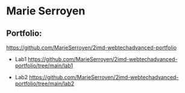 # Marie Serroyen

## Portfolio: 
 https://github.com/MarieSerroyen/2imd-webtechadvanced-portfolio
 
* Lab1 https://github.com/MarieSerroyen/2imd-webtechadvanced-portfolio/tree/main/lab1

* Lab2 https://github.com/MarieSerroyen/2imd-webtechadvanced-portfolio/tree/main/lab2